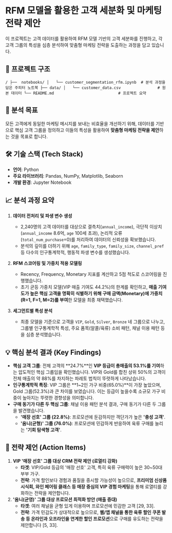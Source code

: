 # RFM 모델을 활용한 고객 세분화 및 마케팅 전략 제안

이 프로젝트는 고객 데이터를 활용하여 RFM 모델 기반의 고객 세분화를 진행하고, 각 고객 그룹의 특성을 심층 분석하여 맞춤형 마케팅 전략을 도출하는 과정을 담고 있습니다.

## 📂 프로젝트 구조
```
/ ├──  notebooks/ │   └── customer_segmentation_rfm.ipynb  # 분석 과정을 담은 주피터 노트북 ├── data/ │   └── customer_data.csv                # 원본 데이터 └── README.md                            # 프로젝트 요약
```

## 🎯 분석 목표

모든 고객에게 동일한 마케팅 메시지를 보내는 비효율을 개선하기 위해, 데이터를 기반으로 핵심 고객 그룹을 정의하고 이들의 특성을 활용하여 **맞춤형 마케팅 전략을 제안**하는 것을 목표로 합니다.

## 🛠️ 기술 스택 (Tech Stack)

*   **언어**: Python
*   **주요 라이브러리**: Pandas, NumPy, Matplotlib, Seaborn
*   **개발 환경**: Jupyter Notebook

## 📈 분석 과정 요약

1.  **데이터 전처리 및 파생 변수 생성**
    *   2,240명의 고객 데이터를 대상으로 결측치(`annual_income`), 극단적 이상치(`annual_income` 8.6억, `age` 100세 초과), 논리적 오류(`total_num_purchase`=0)를 처리하여 데이터의 신뢰성을 확보했습니다.
    *   분석의 깊이를 더하기 위해 `age`, `family_type`, `family_size`, `channel_pref` 등 다수의 인구통계학적, 행동적 파생 변수를 생성했습니다.

2.  **RFM 스코어링 및 가중치 적용 모델링**
    *   Recency, Frequency, Monetary 지표를 계산하고 5점 척도로 스코어링을 진행했습니다.
    *   초기 균등 가중치 모델(VIP 매출 기여도 44.2%)의 한계를 확인하고, **매출 기여도가 높은 핵심 고객을 명확히 식별하기 위해 구매 금액(Monetary)에 가중치(R=1, F=1, M=2)를 부여**한 모델을 최종 채택했습니다.

3.  **세그먼트별 특성 분석**
    *   최종 모델을 기준으로 고객을 `VIP`, `Gold`, `Silver`, `Bronze` 네 그룹으로 나누고, 그룹별 인구통계학적 특성, 주요 품목(알콜/육류) 소비 패턴, 채널 이용 패턴 등을 심층 분석했습니다.

## 💡 핵심 분석 결과 (Key Findings)

*   **핵심 고객 그룹**: 전체 고객의 **24.7%**인 **VIP 등급이 총매출의 53.1%를 기여**하는 압도적인 핵심 그룹임을 확인했습니다. VIP와 Gold를 합친 상위 50%의 고객이 전체 매출의 약 88%를 차지하는 파레토 법칙이 뚜렷하게 나타났습니다.
*   **인구통계학적 특징**: VIP 그룹은 **1~2인 가구 비중(65.0%)**이 가장 높았으며, Gold 그룹(52.3%)과 큰 차이를 보였습니다. 이는 등급이 높을수록 소규모 가구 비중이 높아지는 뚜렷한 경향성을 의미합니다.
*   **구매 동기가 다른 두 핵심 그룹**: 채널 이용 패턴 분석 결과, 구매 동기가 다른 두 그룹을 발견했습니다.
    *   **'매장 선호' 그룹 (22.8%)**: 프로모션에 둔감하지만 객단가가 높은 **'충성 고객'**.
    *   **'옴니(균형)' 그룹 (76.0%)**: 프로모션에 민감하게 반응하여 육류 구매를 늘리는 **'기회 탐색형 고객'**.

## 🚀 전략 제언 (Action Items)

1.  **VIP '매장 선호' 그룹 대상 CRM 전략 제안 (로열티 강화)**
    *   **타겟**: VIP/Gold 등급의 '매장 선호' 고객, 특히 육류 구매력이 높은 30~50대 부부 가구.
    *   **전략**: 가격 할인보다 경험과 품질을 중시할 가능성이 높으므로, **프리미엄 신상품 시식회, 와인 페어링 클래스 등 매장 중심의 VIP 경험 마케팅**을 통해 로열티를 강화하는 전략을 제안합니다.
2.  **'옴니(균영)' 그룹 대상 프로모션 최적화 방안 (매출 증대)**
    *   **타겟**: 여러 채널을 균형 있게 이용하며 프로모션에 민감한 고객 [29, 33].
    *   **전략**: 가격 민감도가 상대적으로 높으므로, **웹/앱 채널을 통한 육류 할인 쿠폰 발송 등 온라인과 오프라인을 연계한 할인 프로모션**으로 구매를 유도하는 전략을 제안합니다 [5, 33].
